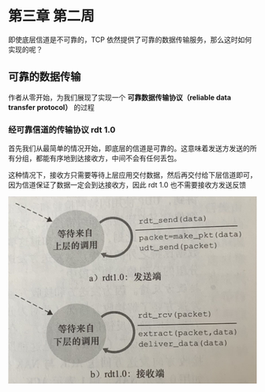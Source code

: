 # 第三章 第二周

即使底层信道是不可靠的，TCP 依然提供了可靠的数据传输服务，那么这时如何实现的呢？

## 可靠的数据传输

作者从零开始，为我们展现了实现一个 **可靠数据传输协议（reliable data transfer protocol）** 的过程

### 经可靠信道的传输协议 rdt 1.0

首先我们从最简单的情况开始，即底层的信道是可靠的。这意味着发送方发送的所有分组，都能有序地到达接收方，中间不会有任何丢包。

这种情况下，接收方只需要等待上层应用交付数据，然后再交付给下层信道即可，因为信道保证了数据一定会到达接收方，因此 rdt 1.0 也不需要接收方发送反馈

![rdt 1.0](images/IMG_1286.jpg)

